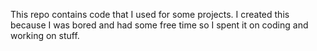 This repo contains code that I used for some projects. I created this because I was bored and had some free time so I spent it on coding and working on stuff. 
